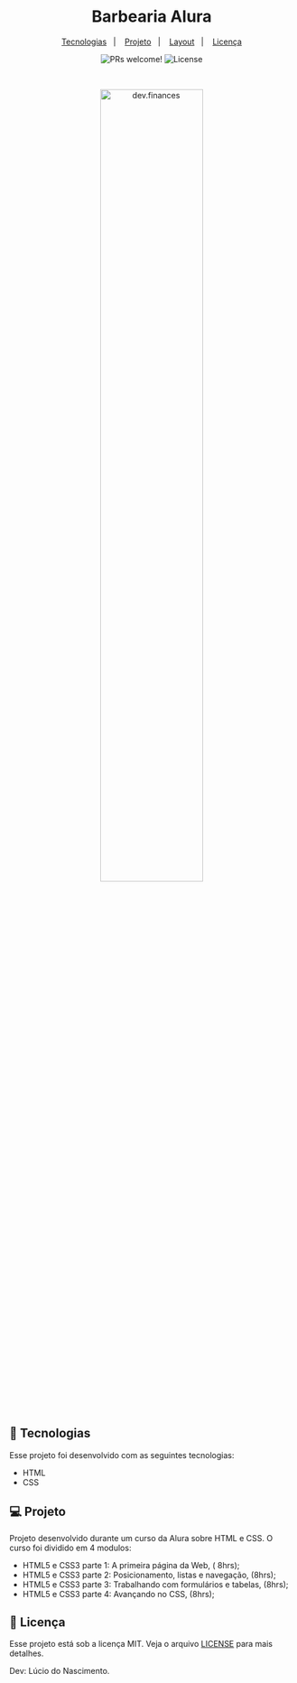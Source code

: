 <h1 align="center">
  Barbearia Alura
</h1>

<p align="center">
  <a href="#-tecnologias">Tecnologias</a>&nbsp;&nbsp;&nbsp;|&nbsp;&nbsp;&nbsp;
  <a href="#-projeto">Projeto</a>&nbsp;&nbsp;&nbsp;|&nbsp;&nbsp;&nbsp;
  <a href="#-layout">Layout</a>&nbsp;&nbsp;&nbsp;|&nbsp;&nbsp;&nbsp;
  <a href="#memo-licença">Licença</a>
</p>

<p align="center">
 <img src="https://img.shields.io/static/v1?label=PRs&message=welcome&color=49AA26&labelColor=000000" alt="PRs welcome!" />

  <img alt="License" src="https://img.shields.io/static/v1?label=license&message=MIT&color=49AA26&labelColor=000000">
</p>

<br>

<p align="center">
  <img alt="dev.finances" src="https://gitricardosantos.github.io/Barbearia/banner.jpg" width="60%">
</p>

## 🚀 Tecnologias

Esse projeto foi desenvolvido com as seguintes tecnologias:

- HTML
- CSS

## 💻 Projeto

Projeto desenvolvido durante um curso da Alura sobre HTML e CSS.
O curso foi dividido em 4 modulos:
- HTML5 e CSS3 parte 1: A primeira página da Web, ( 8hrs);
- HTML5 e CSS3 parte 2: Posicionamento, listas e navegação, (8hrs);
- HTML5 e CSS3 parte 3: Trabalhando com formulários e tabelas, (8hrs);
- HTML5 e CSS3 parte 4: Avançando no CSS, (8hrs);


## 📝 Licença

Esse projeto está sob a licença MIT. Veja o arquivo [LICENSE](https://github.com/lucio-iot-dev/Projeto-estudo-HTML/blob/main/LICENSE) para mais detalhes.



Dev: Lúcio do Nascimento.
